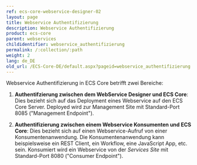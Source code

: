 ```yaml
---
ref: ecs-core-webservice-designer-02
layout: page
title: Webservice Authentifizierung
description: Webservice Authentifizierung
product: ecs-core
parent: webservices
childidentifier: webservice_authentifizierung
permalink: /:collection/:path
weight: 2
lang: de_DE
old_url: /ECS-Core-DE/default.aspx?pageid=webservice_authentifizierung
---
```


Webservice Authentifizierung in ECS Core betrifft zwei Bereiche:

1. **Authentifzierung zwischen dem WebService Designer und ECS Core**: Dies bezieht sich auf das Deployment eines Webservice auf den ECS Core Server. Deployed wird zur Management Site mit Standard-Port 8085 ("Management Endpoint").
 
2. **Authentifizierung zwischen einem Webservice Konsumenten und ECS Core**: Dies bezieht sich auf einen Webservice-Aufruf von einer Konsumentenanwendung. Die Konsumentenanwendung kann beispielsweise ein REST Client, ein Workflow, eine JavaScript App, etc. sein. Konsumiert wird ein Webservice von der *Services Site* mit Standard-Port 8080 ("Consumer Endpoint").
